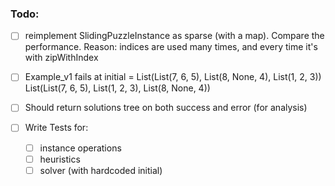 ### Todo:

- [ ] reimplement SlidingPuzzleInstance as sparse (with a map). Compare the performance.
      Reason: indices are used many times, and every time it's with zipWithIndex

- [ ] Example_v1 fails at initial = List(List(7, 6, 5), List(8, None, 4), List(1, 2, 3))
                                    List(List(7, 6, 5), List(1, 2, 3), List(8, None, 4))

- [ ] Should return solutions tree on both success and error (for analysis)

- [ ] Write Tests for:
    - [ ] instance operations
    - [ ] heuristics
    - [ ] solver (with hardcoded initial)